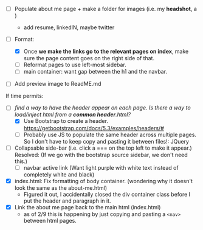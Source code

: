 - [ ] Populate about me page + make a folder for images (i.e. my **headshot**, a )
    - add resume, linkedIN, maybe twitter    

- [ ] Format: 
    - [X] Once **we make the links go to the relevant pages on index**, make sure the page content goes on the right side of that.
    - [ ] Reformat pages to use left-most sidebar. 
    - [ ] main container: want gap between the h1 and the navbar.
- [ ] Add preview image to ReadME.md

If time permits:

- [ ] *find a way to have the header appear on each page. Is there a way to load/inject html from a **common header**.html?*
    - [X] Use Bootstrap to create a header.
    https://getbootstrap.com/docs/5.3/examples/headers/#
    - [ ] Probably use JS to populate the same header across multiple pages. So I don't have to keep copy and pasting it between files!: JQuery
- [ ] Collapsable side-bar (i.e. click a === on the top left to make it appear.)
Resolved:
(If we go with the bootstrap source sidebar, we don't need this.)
    - [ ] navbar active link (Want light purple with white text instead of completely white and black)
- [X] index.html: Fix formatting of body container. (wondering why it doesn't look the same as the about-me.html)
    - Figured it out, I accidentally closed the div container class before I put the header and paragraph in it.
- [X] Link the about me page back to the main html (index.html)
    - as of 2/9 this is happening by just copying and pasting a `<nav>` between html pages.